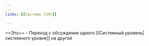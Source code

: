 ```yaml
---
---
links: [[Система (СМ)]] 

---
```



==Это== - Переход с обсуждения одного [[Системный уровень|системного уровня]] на другой